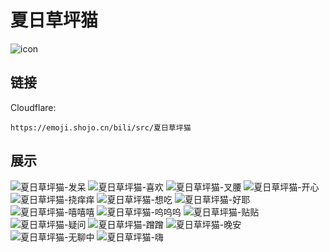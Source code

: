 # 夏日草坪猫
![icon](https://emoji.shojo.cn/bili/src/夏日草坪猫/icon.png)
## 链接
Cloudflare:
```
https://emoji.shojo.cn/bili/src/夏日草坪猫
```
## 展示
![夏日草坪猫-发呆](https://emoji.shojo.cn/bili/src/夏日草坪猫/夏日草坪猫-发呆.png)
![夏日草坪猫-喜欢](https://emoji.shojo.cn/bili/src/夏日草坪猫/夏日草坪猫-喜欢.png)
![夏日草坪猫-叉腰](https://emoji.shojo.cn/bili/src/夏日草坪猫/夏日草坪猫-叉腰.png)
![夏日草坪猫-开心](https://emoji.shojo.cn/bili/src/夏日草坪猫/夏日草坪猫-开心.png)
![夏日草坪猫-挠痒痒](https://emoji.shojo.cn/bili/src/夏日草坪猫/夏日草坪猫-挠痒痒.png)
![夏日草坪猫-想吃](https://emoji.shojo.cn/bili/src/夏日草坪猫/夏日草坪猫-想吃.png)
![夏日草坪猫-好耶](https://emoji.shojo.cn/bili/src/夏日草坪猫/夏日草坪猫-好耶.png)
![夏日草坪猫-嘻嘻嘻](https://emoji.shojo.cn/bili/src/夏日草坪猫/夏日草坪猫-嘻嘻嘻.png)
![夏日草坪猫-呜呜呜](https://emoji.shojo.cn/bili/src/夏日草坪猫/夏日草坪猫-呜呜呜.png)
![夏日草坪猫-贴贴](https://emoji.shojo.cn/bili/src/夏日草坪猫/夏日草坪猫-贴贴.png)
![夏日草坪猫-疑问](https://emoji.shojo.cn/bili/src/夏日草坪猫/夏日草坪猫-疑问.png)
![夏日草坪猫-蹭蹭](https://emoji.shojo.cn/bili/src/夏日草坪猫/夏日草坪猫-蹭蹭.png)
![夏日草坪猫-晚安](https://emoji.shojo.cn/bili/src/夏日草坪猫/夏日草坪猫-晚安.png)
![夏日草坪猫-无聊中](https://emoji.shojo.cn/bili/src/夏日草坪猫/夏日草坪猫-无聊中.png)
![夏日草坪猫-嗨](https://emoji.shojo.cn/bili/src/夏日草坪猫/夏日草坪猫-嗨.png)
